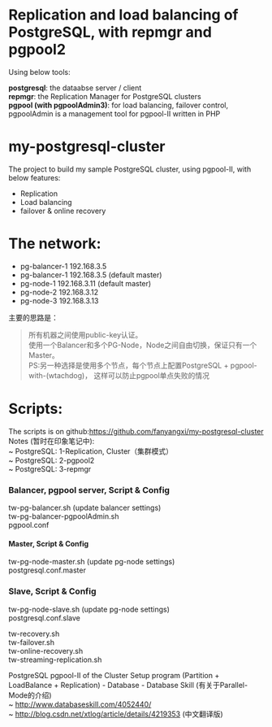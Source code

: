 # Replication and load balancing of PostgreSQL, with repmgr and pgpool2
Using below tools:

**postgresql**: the dataabse server / client  
**repmgr**: the Replication Manager for PostgreSQL clusters  
**pgpool (with pgpoolAdmin3)**: for load balancing, failover control, pgpoolAdmin is a management tool for pgpool-II written in PHP

# my-postgresql-cluster
The project to build my sample PostgreSQL cluster, using pgpool-II, with below features:
- Replication
- Load balancing
- failover & online recovery

# The network:
* pg-balancer-1	192.168.3.5
* pg-balancer-1   192.168.3.5   (default master)
* pg-node-1       192.168.3.11  (default master)
* pg-node-2       192.168.3.12
* pg-node-3       192.168.3.13

主要的思路是：
> 所有机器之间使用public-key认证。  
> 使用一个Balancer和多个PG-Node，Node之间自由切换，保证只有一个Master。  
> PS:另一种选择是使用多个节点，每个节点上配置PostgreSQL + pgpool-with-(wtachdog)，
这样可以防止pgpool单点失败的情况

# Scripts:
The scripts is on github:https://github.com/fanyangxi/my-postgresql-cluster  
Notes (暂时在印象笔记中):  
~ PostgreSQL: 1-Replication, Cluster（集群模式）  
~ PostgreSQL: 2-pgpool2  
~ PostgreSQL: 3-repmgr  

### Balancer, pgpool server, Script & Config
tw-pg-balancer.sh (update balancer settings)  
tw-pg-balancer-pgpoolAdmin.sh  
pgpool.conf  

#### Master, Script & Config
tw-pg-node-master.sh (update pg-node settings)  
postgresql.conf.master  

### Slave, Script & Config
tw-pg-node-slave.sh (update pg-node settings)  
postgresql.conf.slave  

tw-recovery.sh  
tw-failover.sh  
tw-online-recovery.sh  
tw-streaming-replication.sh  

PostgreSQL pgpool-II of the Cluster Setup program (Partition + LoadBalance + Replication) - Database - Database Skill (有关于Parallel-Mode的介绍)  
~ http://www.databaseskill.com/4052440/  
~ http://blog.csdn.net/xtlog/article/details/4219353 (中文翻译版)
